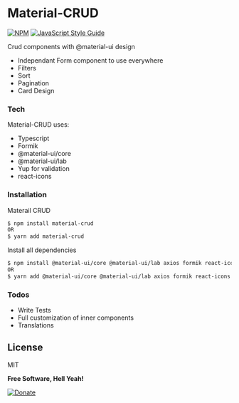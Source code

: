 # Material-CRUD

[![NPM](https://img.shields.io/npm/v/material-crud.svg)](https://www.npmjs.com/package/material-crud) [![JavaScript Style Guide](https://img.shields.io/badge/code_style-standard-brightgreen.svg)](https://standardjs.com)

Crud components with @material-ui design
  - Independant Form component to use everywhere
  - Filters
  - Sort
  - Pagination
  - Card Design

### Tech

Material-CRUD uses:

* Typescript
* Formik
* @material-ui/core 
* @material-ui/lab
* Yup for validation
* react-icons

### Installation

Materail CRUD

```sh
$ npm install material-crud
OR
$ yarn add material-crud
```

Install all dependencies

```sh
$ npm install @material-ui/core @material-ui/lab axios formik react-icons moment
OR
$ yarn add @material-ui/core @material-ui/lab axios formik react-icons moment
```

### Todos

 - Write Tests
 - Full customization of inner components
 - Translations

License
----

MIT


**Free Software, Hell Yeah!**

[![Donate](https://i.ibb.co/5rwJKVJ/bud.png)](https://www.paypal.com/donate/?cmd=_s-xclick&hosted_button_id=RXFBVZSHL5QLG&source=url)

